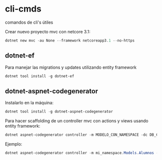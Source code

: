 # cli-cmds
comandos de cli's útiles


Crear nuevo proyecto mvc con netcore 3.1:

```powershell
dotnet new mvc -au None --framework netcoreapp3.1 --no-https
```

## dotnet-ef

Para manejar las migrations y updates utilizando entity framework

```powershell
dotnet tool install -g dotnet-ef
```

## dotnet-aspnet-codegenerator

Instalarlo en la máquina:

```powershell
dotnet tool install -g dotnet-aspnet-codegenerator
```


Para hacer scaffolding de un controller mvc con actions y views usando entity framework:

```powershell
dotnet aspnet-codegenerator controller -m MODELO_CON_NAMESPACE -dc DB_CONTEXT_NAMESPACE -name NOMBRE_DEL_CONTROLADOR -outDir Controllers -async -scripts -udl -f
```

Ejemplo:

```powershell
dotnet aspnet-codegenerator controller -m mi_namespace.Models.Alumnos -dc mi_namespace.Database.InstitutoDbContext -name AlumnosController -outDir Controllers -async -scripts -udl -f
```
